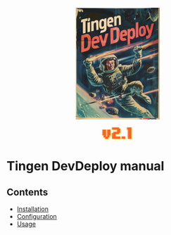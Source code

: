 <!-- u250611 -->

<div align="center">

  ![logo](https://github.com/spectrum-health-systems/tingen-dev-deploy/blob/main/.github/image/logo/tngndvdp-194x254.png)

  ![Version 2.1](https://github.com/APrettyCoolProgram/aprettycoolprogram/blob/main/profile/pub/verel/v/v2.1.png)

</div>

# Tingen DevDeploy manual

## Contents

* [Installation](tngndvdp-installation.md)
* [Configuration](tngndvdp-configuration.md)
* [Usage](tngndvdp-usage.md)
